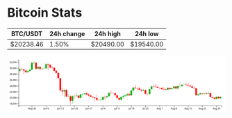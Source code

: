# Bitcoin Stats

BTC/USDT|24h change|24h high|24h low|
|---|---|---|---|
|$20238.46|1.50%|$20490.00|$19540.00|

<img src="./chart.svg">
